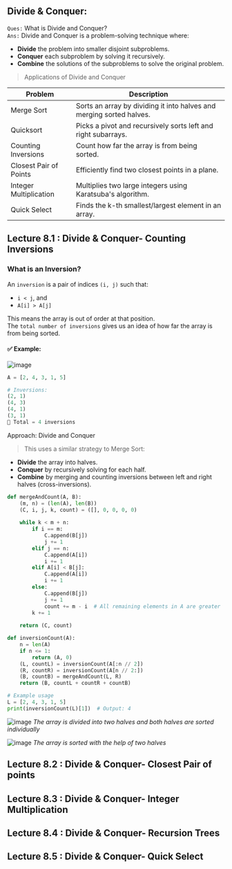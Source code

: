 ## Divide & Conquer:

`Ques:` What is Divide and Conquer? <br>
`Ans:` Divide and Conquer is a problem-solving technique where:
* **Divide** the problem into smaller disjoint subproblems.
* **Conquer** each subproblem by solving it recursively.
* **Combine** the solutions of the subproblems to solve the original problem.

> Applications of Divide and Conquer

| Problem |	Description |
|---------|-------------|
| Merge Sort | Sorts an array by dividing it into halves and merging sorted halves. |
| Quicksort	| Picks a pivot and recursively sorts left and right subarrays. |
| Counting Inversions |	Count how far the array is from being sorted. |
| Closest Pair of Points | Efficiently find two closest points in a plane. |
| Integer Multiplication | Multiplies two large integers using Karatsuba's algorithm. |
| Quick Select | Finds the k-th smallest/largest element in an array. |


## Lecture 8.1 : Divide & Conquer- Counting Inversions


### What is an Inversion?

An `inversion` is a pair of indices `(i, j)` such that:
- `i < j`, and  
- `A[i] > A[j]`

This means the array is out of order at that position.  
The `total number of inversions` gives us an idea of how far the array is from being sorted.

#### ✅ Example:

![image](https://github.com/user-attachments/assets/90491a52-5b1e-46cd-9f32-6576efd0904a)

```python
A = [2, 4, 3, 1, 5]

# Inversions:
(2, 1)
(4, 3)
(4, 1)
(3, 1)
🔢 Total = 4 inversions
```

Approach: Divide and Conquer
> This uses a similar strategy to Merge Sort:
- **Divide** the array into halves.
- **Conquer** by recursively solving for each half.
- **Combine** by merging and counting inversions between left and right halves (cross-inversions).

```python
def mergeAndCount(A, B):
    (m, n) = (len(A), len(B))
    (C, i, j, k, count) = ([], 0, 0, 0, 0)
    
    while k < m + n:
        if i == m:
            C.append(B[j])
            j += 1
        elif j == n:
            C.append(A[i])
            i += 1
        elif A[i] < B[j]:
            C.append(A[i])
            i += 1
        else:
            C.append(B[j])
            j += 1
            count += m - i  # All remaining elements in A are greater
        k += 1
        
    return (C, count)

def inversionCount(A):
    n = len(A)
    if n <= 1:
        return (A, 0)
    (L, countL) = inversionCount(A[:n // 2])
    (R, countR) = inversionCount(A[n // 2:])
    (B, countB) = mergeAndCount(L, R)
    return (B, countL + countR + countB)

# Example usage
L = [2, 4, 3, 1, 5]
print(inversionCount(L)[1])  # Output: 4
```
![image](https://github.com/user-attachments/assets/e146a37d-a76b-46f6-9544-4558f31efa5f)
*The array is divided into two halves and both halves are sorted individually*

![image](https://github.com/user-attachments/assets/592f8752-f3bd-48ad-8935-38a691743c72)
*The array is sorted with the help of two halves*


## Lecture 8.2 : Divide & Conquer- Closest Pair of points
## Lecture 8.3 : Divide & Conquer- Integer Multiplication
## Lecture 8.4 : Divide & Conquer- Recursion Trees
## Lecture 8.5 : Divide & Conquer- Quick Select

